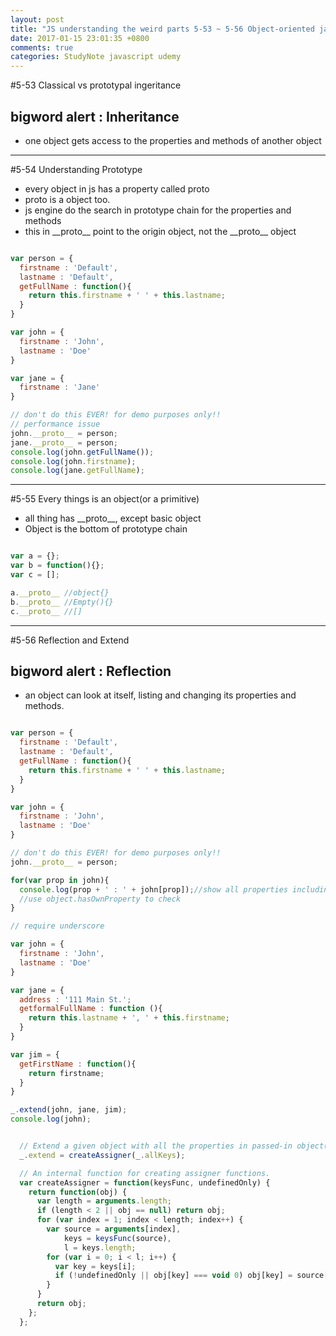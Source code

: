 ```yaml
---
layout: post
title: "JS understanding the weird parts 5-53 ~ 5-56 Object-oriented javascript and prototypal inheritance"
date: 2017-01-15 23:01:35 +0800
comments: true
categories: StudyNote javascript udemy
---
```


<!--more-->

#5-53 Classical vs prototypal ingeritance

## bigword alert : Inheritance
- one object gets access to the properties and methods of another object


---

#5-54 Understanding Prototype

- every object in js has a property called proto
- proto is a object too.
- js engine do the search in prototype chain for the properties and methods
- this in \_\_proto\_\_ point to the origin object, not the \_\_proto\_\_ object

``` javascript

var person = {
  firstname : 'Default',
  lastname : 'Default',
  getFullName : function(){
    return this.firstname + ' ' + this.lastname;
  }
}

var john = {
  firstname : 'John',
  lastname : 'Doe'
}

var jane = {
  firstname : 'Jane'
}

// don't do this EVER! for demo purposes only!!
// performance issue
john.__proto__ = person;
jane.__proto__ = person;
console.log(john.getFullName());
console.log(john.firstname);
console.log(jane.getFullName);

```

---

#5-55 Every things is an object(or a primitive)

- all thing has \_\_proto\_\_, except basic object
- Object is the bottom of prototype chain

``` javascript

var a = {};
var b = function(){};
var c = [];

a.__proto__ //object{}
b.__proto__ //Empty(){}
c.__proto__ //[]

```

---

#5-56 Reflection and Extend

## bigword alert : Reflection
- an object can look at itself, listing and changing its properties and methods.

``` javascript

var person = {
  firstname : 'Default',
  lastname : 'Default',
  getFullName : function(){
    return this.firstname + ' ' + this.lastname;
  }
}

var john = {
  firstname : 'John',
  lastname : 'Doe'
}

// don't do this EVER! for demo purposes only!!
john.__proto__ = person;

for(var prop in john){
  console.log(prop + ' : ' + john[prop]);//show all properties including proto's
  //use object.hasOwnProperty to check
}


```

``` javascript underscore extend
// require underscore

var john = {
  firstname : 'John',
  lastname : 'Doe'
}

var jane = {
  address : '111 Main St.';
  getformalFullName : function (){
    return this.lastname + ', ' + this.firstname;
  }
}

var jim = {
  getFirstName : function(){
    return firstname;
  }
}

_.extend(john, jane, jim);
console.log(john);

```

``` javascript source code of _

  // Extend a given object with all the properties in passed-in object(s).
  _.extend = createAssigner(_.allKeys);

  // An internal function for creating assigner functions.
  var createAssigner = function(keysFunc, undefinedOnly) {
    return function(obj) {
      var length = arguments.length;
      if (length < 2 || obj == null) return obj;
      for (var index = 1; index < length; index++) {
        var source = arguments[index],
            keys = keysFunc(source),
            l = keys.length;
        for (var i = 0; i < l; i++) {
          var key = keys[i];
          if (!undefinedOnly || obj[key] === void 0) obj[key] = source[key];
        }
      }
      return obj;
    };
  };

```